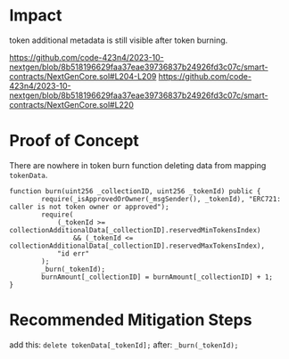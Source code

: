 # Impact
token additional metadata is still visible after token burning.

https://github.com/code-423n4/2023-10-nextgen/blob/8b518196629faa37eae39736837b24926fd3c07c/smart-contracts/NextGenCore.sol#L204-L209
https://github.com/code-423n4/2023-10-nextgen/blob/8b518196629faa37eae39736837b24926fd3c07c/smart-contracts/NextGenCore.sol#L220

# Proof of Concept
There are nowhere in token burn function deleting data from mapping `tokenData`.
```
function burn(uint256 _collectionID, uint256 _tokenId) public {
        require(_isApprovedOrOwner(_msgSender(), _tokenId), "ERC721: caller is not token owner or approved");
        require(
            (_tokenId >= collectionAdditionalData[_collectionID].reservedMinTokensIndex)
                && (_tokenId <= collectionAdditionalData[_collectionID].reservedMaxTokensIndex),
            "id err"
        );
        _burn(_tokenId);
        burnAmount[_collectionID] = burnAmount[_collectionID] + 1;
}
```

# Recommended Mitigation Steps
add this: `delete tokenData[_tokenId];`
after: `_burn(_tokenId);`
